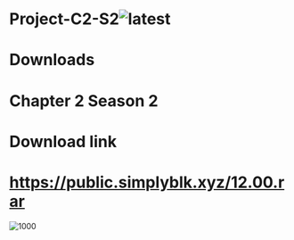 
# Project-C2-S2![latest](https://github.com/user-attachments/assets/b5d152d9-0759-441c-8d01-93908fb3b199)

# Downloads
# Chapter 2 Season 2
# Download link
# https://public.simplyblk.xyz/12.00.rar
![1000](https://github.com/user-attachments/assets/1c22d0fd-bdb2-4cfb-91cc-2214c28caf17)



